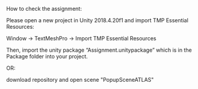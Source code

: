 How to check the assignment:

Please open a new project in Unity 2018.4.20f1 and import TMP Essential Resources:

Window -> TextMeshPro -> Import TMP Essential Resources



Then, import the unity package “Assignment.unitypackage” which is in the Package folder into your project.

OR:

download repository and open scene "PopupSceneATLAS"
